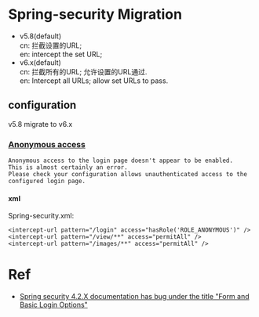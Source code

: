 Spring-security Migration
===============

- v5.8(default)    
cn: 拦截设置的URL;    
en: intercept the set URL;
- v6.x(default)    
cn: 拦截所有的URL; 允许设置的URL通过.    
en: Intercept all URLs; allow set URLs to pass.


## configuration
v5.8 migrate to v6.x

### [Anonymous access](https://docs.spring.io/spring-security/reference/servlet/authentication/anonymous.html)
```
Anonymous access to the login page doesn't appear to be enabled. 
This is almost certainly an error. 
Please check your configuration allows unauthenticated access to the configured login page.
```

#### xml
Spring-security.xml:
```
<intercept-url pattern="/login" access="hasRole('ROLE_ANONYMOUS')" />
<intercept-url pattern="/view/**" access="permitAll" />
<intercept-url pattern="/images/**" access="permitAll" />
```

# Ref
- [Spring security 4.2.X documentation has bug under the title "Form and Basic Login Options"](https://github.com/spring-projects/spring-security/issues/4470)
